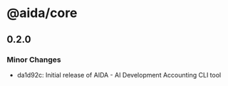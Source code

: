 # @aida/core

## 0.2.0

### Minor Changes

- da1d92c: Initial release of AIDA - AI Development Accounting CLI tool
